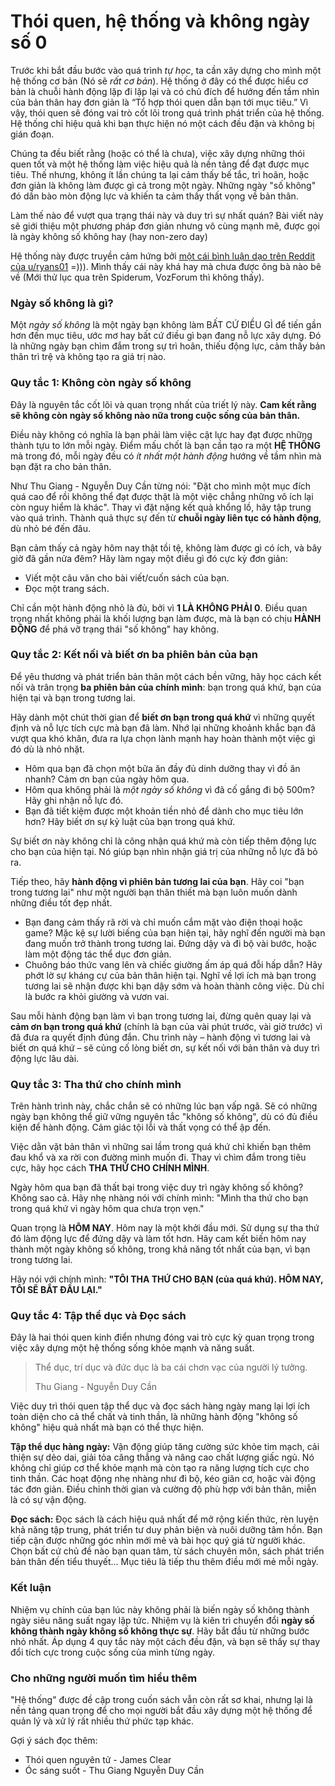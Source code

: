 # Thói quen, hệ thống và không ngày số 0

Trước khi bắt đầu bước vào quá trình *tự học*, ta cần xây dựng cho mình một hệ thống cơ bản (Nó sẽ *rất cơ bản*). Hệ thống ở đây có thể được hiểu cơ bản là chuỗi hành động lặp đi lặp lại và có chủ đích để hướng đến tầm nhìn của bản thân hay đơn giản là “Tổ hợp thói quen dẫn bạn tới mục tiêu.” Vì vậy, thói quen sẽ đóng vai trò cốt lõi trong quá trình phát triển của hệ thống. Hệ thống chỉ hiệu quả khi bạn thực hiện nó một cách đều đặn và không bị gián đoạn.

Chúng ta đều biết rằng (hoặc có thể là chưa), việc xây dựng những thói quen tốt và một hệ thống làm việc hiệu quả là nền tảng để đạt được mục tiêu. Thế nhưng, không ít lần chúng ta lại cảm thấy bế tắc, trì hoãn, hoặc đơn giản là không làm được gì cả trong một ngày. Những ngày "số không" đó dần bào mòn động lực và khiến ta cảm thấy thất vọng về bản thân.

Làm thế nào để vượt qua trạng thái này và duy trì sự nhất quán? Bài viết này sẽ giới thiệu một phương pháp đơn giản nhưng vô cùng mạnh mẽ, được gọi là ngày không số không hay (hay non-zero day)

Hệ thống này được truyền cảm hứng bởi [một cái bình luận dạo trên Reddit của u/ryans01](https://old.reddit.com/r/getdisciplined/comments/1q96b5/deleted_by_user/cdah4af/) =))). Mình thấy cái này khá hay mà chưa được ông bà nào bê về (Mới thử lục qua trên Spiderum, VozForum thì không thấy).

### Ngày số không là gì?

Một *ngày số không* là một ngày bạn không làm BẤT CỨ ĐIỀU GÌ để tiến gần hơn đến mục tiêu, ước mơ hay bất cứ điều gì bạn đang nỗ lực xây dựng. Đó là những ngày bạn chìm đắm trong sự trì hoãn, thiếu động lực, cảm thấy bản thân trì trệ và không tạo ra giá trị nào.

### Quy tắc 1: Không còn ngày số không

Đây là nguyên tắc cốt lõi và quan trọng nhất của triết lý này. **Cam kết rằng sẽ không còn ngày số không nào nữa trong cuộc sống của bản thân.**

Điều này không có nghĩa là bạn phải làm việc cật lực hay đạt được những thành tựu to lớn mỗi ngày. Điểm mấu chốt là bạn cần tạo ra một **HỆ THỐNG** mà trong đó, mỗi ngày đều có *ít nhất một hành động* hướng về tầm nhìn mà bạn đặt ra cho bản thân.

Như Thu Giang - Nguyễn Duy Cần từng nói: "Đặt cho mình một mục đích quá cao để rồi không thể đạt được thật là một việc chẳng những vô ích lại còn nguy hiểm là khác". Thay vì đặt nặng kết quả khổng lồ, hãy tập trung vào quá trình. Thành quả thực sự đến từ **chuỗi ngày liên tục có hành động**, dù nhỏ bé đến đâu.

Bạn cảm thấy cả ngày hôm nay thật tồi tệ, không làm được gì có ích, và bây giờ đã gần nửa đêm? Hãy làm ngay một điều gì đó cực kỳ đơn giản:

* Viết một câu văn cho bài viết/cuốn sách của bạn.
* Đọc một trang sách.

Chỉ cần một hành động nhỏ là đủ, bởi vì **1 LÀ KHÔNG PHẢI 0**. Điều quan trọng nhất không phải là khối lượng bạn làm được, mà là bạn có chịu **HÀNH ĐỘNG** để phá vỡ trạng thái "số không" hay không.

### Quy tắc 2: Kết nối và biết ơn ba phiên bản của bạn

Để yêu thương và phát triển bản thân một cách bền vững, hãy học cách kết nối và trân trọng **ba phiên bản của chính mình**: bạn trong quá khứ, bạn của hiện tại và bạn trong tương lai.

Hãy dành một chút thời gian để **biết ơn bạn trong quá khứ** vì những quyết định và nỗ lực tích cực mà bạn đã làm. Nhớ lại những khoảnh khắc bạn đã vượt qua khó khăn, đưa ra lựa chọn lành mạnh hay hoàn thành một việc gì đó dù là nhỏ nhặt.

* Hôm qua bạn đã chọn một bữa ăn đầy đủ dinh dưỡng thay vì đồ ăn nhanh? Cảm ơn bạn của ngày hôm qua.
* Hôm qua không phải là *một ngày số không* vì đã cố gắng đi bộ 500m? Hãy ghi nhận nỗ lực đó.
* Bạn đã tiết kiệm được một khoản tiền nhỏ để dành cho mục tiêu lớn hơn? Hãy biết ơn sự kỷ luật của bạn trong quá khứ.

Sự biết ơn này không chỉ là công nhận quá khứ mà còn tiếp thêm động lực cho bạn của hiện tại. Nó giúp bạn nhìn nhận giá trị của những nỗ lực đã bỏ ra.

Tiếp theo, hãy **hành động vì phiên bản tương lai của bạn**. Hãy coi "bạn trong tương lai" như một người bạn thân thiết mà bạn luôn muốn dành những điều tốt đẹp nhất.

* Bạn đang cảm thấy rã rời và chỉ muốn cắm mặt vào điện thoại hoặc game? Mặc kệ sự lười biếng của bạn hiện tại, hãy nghĩ đến người mà bạn đang muốn trở thành trong tương lai. Đứng dậy và đi bộ vài bước, hoặc làm một động tác thể dục đơn giản.
* Chuông báo thức vang lên và chiếc giường ấm áp quá đỗi hấp dẫn? Hãy phớt lờ sự kháng cự của bản thân hiện tại. Nghĩ về lợi ích mà bạn trong tương lai sẽ nhận được khi bạn dậy sớm và hoàn thành công việc. Dù chỉ là bước ra khỏi giường và vươn vai.

Sau mỗi hành động bạn làm vì bạn trong tương lai, đừng quên quay lại và **cảm ơn bạn trong quá khứ** (chính là bạn của vài phút trước, vài giờ trước) vì đã đưa ra quyết định đúng đắn. Chu trình này – hành động vì tương lai và biết ơn quá khứ – sẽ củng cố lòng biết ơn, sự kết nối với bản thân và duy trì động lực lâu dài.

### Quy tắc 3: Tha thứ cho chính mình

Trên hành trình này, chắc chắn sẽ có những lúc bạn vấp ngã. Sẽ có những ngày bạn không thể giữ vững nguyên tắc "không số không", dù có đủ điều kiện để hành động. Cảm giác tội lỗi và thất vọng có thể ập đến.

Việc dằn vặt bản thân vì những sai lầm trong quá khứ chỉ khiến bạn thêm đau khổ và xa rời con đường mình muốn đi. Thay vì chìm đắm trong tiêu cực, hãy học cách **THA THỨ CHO CHÍNH MÌNH**.

Ngày hôm qua bạn đã thất bại trong việc duy trì ngày không số không? Không sao cả. Hãy nhẹ nhàng nói với chính mình: "Mình tha thứ cho bạn trong quá khứ vì ngày hôm qua chưa trọn vẹn."

Quan trọng là **HÔM NAY**. Hôm nay là một khởi đầu mới. Sử dụng sự tha thứ đó làm động lực để đứng dậy và làm tốt hơn. Hãy cam kết biến hôm nay thành một ngày không số không, trong khả năng tốt nhất của bạn, vì bạn trong tương lai.

Hãy nói với chính mình: **"TÔI THA THỨ CHO BẠN (của quá khứ). HÔM NAY, TÔI SẼ BẮT ĐẦU LẠI."**

### Quy tắc 4: Tập thể dục và Đọc sách

Đây là hai thói quen kinh điển nhưng đóng vai trò cực kỳ quan trọng trong việc xây dựng một hệ thống sống khỏe mạnh và năng suất.

> Thể dục, trí dục và đức dục là ba cái chơn vạc của người lý tưởng.
>
> Thu Giang - Nguyễn Duy Cần

Việc duy trì thói quen tập thể dục và đọc sách hàng ngày mang lại lợi ích toàn diện cho cả thể chất và tinh thần, là những hành động "không số không" hiệu quả nhất mà bạn có thể thực hiện.

**Tập thể dục hàng ngày:** Vận động giúp tăng cường sức khỏe tim mạch, cải thiện sự dẻo dai, giải tỏa căng thẳng và nâng cao chất lượng giấc ngủ. Nó không chỉ giúp cơ thể khỏe mạnh mà còn tạo ra năng lượng tích cực cho tinh thần. Các hoạt động nhẹ nhàng như đi bộ, kéo giãn cơ, hoặc vài động tác đơn giản. Điều chỉnh thời gian và cường độ phù hợp với bản thân, miễn là có sự vận động.

**Đọc sách:** Đọc sách là cách hiệu quả nhất để mở rộng kiến thức, rèn luyện khả năng tập trung, phát triển tư duy phản biện và nuôi dưỡng tâm hồn. Bạn tiếp cận được những góc nhìn mới mẻ và bài học quý giá từ người khác. Chọn bất cứ chủ đề nào bạn quan tâm, từ sách chuyên môn, sách phát triển bản thân đến tiểu thuyết... Mục tiêu là tiếp thu thêm điều mới mẻ mỗi ngày.

### Kết luận

Nhiệm vụ chính của bạn lúc này không phải là biến ngày số không thành ngày siêu năng suất ngay lập tức. Nhiệm vụ là kiên trì chuyển đổi **ngày số không thành ngày không số không thực sự**. Hãy bắt đầu từ những bước nhỏ nhất. Áp dụng 4 quy tắc này một cách đều đặn, và bạn sẽ thấy sự thay đổi tích cực trong cuộc sống của mình từng ngày.

### Cho những người muốn tìm hiểu thêm

"Hệ thống" được đề cập trong cuốn sách vẫn còn rất sơ khai, nhưng lại là nền tảng quan trọng để cho mọi người bắt đầu xây dựng một hệ thống để quản lý và xử lý rất nhiều thứ phức tạp khác.

Gợi ý sách đọc thêm:

- Thói quen nguyên tử - James Clear
- Óc sáng suốt - Thu Giang Nguyễn Duy Cần



